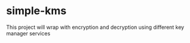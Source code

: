 # simple-kms
This project will wrap with encryption and decryption using different key manager services
